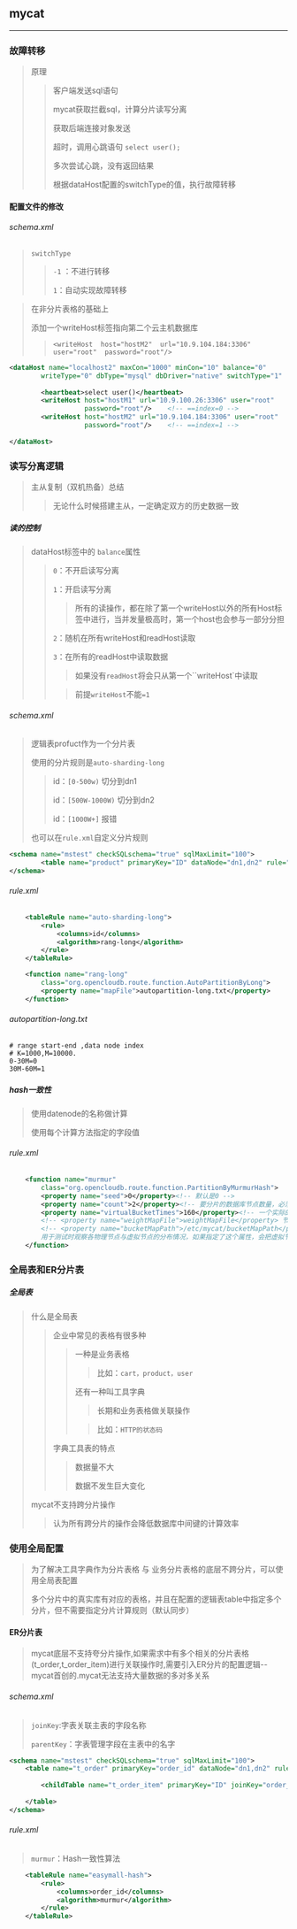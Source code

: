 ## mycat

-------

### 故障转移

> 原理
>
> > 客户端发送sql语句
> >
> > mycat获取拦截sql，计算分片读写分离
> >
> > 获取后端连接对象发送
> >
> > 超时，调用心跳语句 `select user();`
> >
> > 多次尝试心跳，没有返回结果
> >
> > 根据dataHost配置的switchType的值，执行故障转移



#### 配置文件的修改

###### schema.xml

> `switchType`
>
> > `-1` ：不进行转移
> >
> > `1`：自动实现故障转移

> 在非分片表格的基础上
>
> 添加一个writeHost标签指向第二个云主机数据库
>
> > `<writeHost  host="hostM2"  url="10.9.104.184:3306"  user="root"  password="root"/> `

```xml
<dataHost name="localhost2" maxCon="1000" minCon="10" balance="0"
		writeType="0" dbType="mysql" dbDriver="native" switchType="1"  slaveThreshold="100">
    
		<heartbeat>select user()</heartbeat>
		<writeHost host="hostM1" url="10.9.100.26:3306" user="root" 
                   password="root"/>	<!-- ==index=0 -->
		<writeHost host="hostM2" url="10.9.104.184:3306" user="root" 
                   password="root"/> 	<!-- ==index=1 -->
    
</dataHost>
```



### 读写分离逻辑

> 主从复制（双机热备）总结
>
> > 无论什么时候搭建主从，一定确定双方的历史数据一致

##### 读的控制

> dataHost标签中的 `balance`属性
>
> > `0`：不开启读写分离
> >
> > `1`：开启读写分离
> >
> > > 所有的读操作，都在除了第一个writeHost以外的所有Host标签中进行，当并发量极高时，第一个host也会参与一部分分担
> >
> > `2`：随机在所有writeHost和readHost读取
> >
> > `3`：在所有的readHost中读取数据
> >
> > > 如果没有`readHost`将会只从第一个``writeHost`中读取
> >
> > > 前提`writeHost`不能`=1`	

###### schema.xml

> 逻辑表profuct作为一个分片表
>
> 使用的分片规则是`auto-sharding-long`
>
> > id：`[0-500w)`	切分到dn1
> >
> > id：`[500W-1000W)`	切分到dn2
> >
> > id：`[1000W+]` 报错
>
> 也可以在`rule.xml`自定义分片规则

```xml
<schema name="mstest" checkSQLschema="true" sqlMaxLimit="100">
    	<table name="product" primaryKey="ID" dataNode="dn1,dn2" rule="auto-sharding-long"/>
</schema>
```

###### rule.xml

```xml
	<tableRule name="auto-sharding-long">
		<rule>
			<columns>id</columns>
			<algorithm>rang-long</algorithm>
		</rule>
	</tableRule>

	<function name="rang-long"
		class="org.opencloudb.route.function.AutoPartitionByLong">
		<property name="mapFile">autopartition-long.txt</property>
	</function>
```

###### autopartition-long.txt

```
# range start-end ,data node index
# K=1000,M=10000.
0-30M=0
30M-60M=1                                          
```



##### hash一致性

> 使用datenode的名称做计算
>
> 使用每个计算方法指定的字段值

###### rule.xml

```xml
	<function name="murmur"
		class="org.opencloudb.route.function.PartitionByMurmurHash">
		<property name="seed">0</property><!-- 默认是0 -->
		<property name="count">2</property><!-- 要分片的数据库节点数量，必须指定，否则没法分片 -->
		<property name="virtualBucketTimes">160</property><!-- 一个实际的数据库节点被映射为这么多虚拟节点，默认是160倍，也就是虚拟节点数是物理节点数的160倍 -->
		<!-- <property name="weightMapFile">weightMapFile</property> 节点的权重，没有指定权重的节点默认是1。以properties文件的格式填写，以从0开始到count-1的整数值也就是节点索引为key，以节点权重值为值。所有权重值必须是正整数，否则以1代替 -->
		<!-- <property name="bucketMapPath">/etc/mycat/bucketMapPath</property> 
		用于测试时观察各物理节点与虚拟节点的分布情况，如果指定了这个属性，会把虚拟节点的murmur hash值与物理节点的映射按行输出到这个文件，没有默认值，如果不指定，就不会输出任何东西 -->
	</function>
```



### 全局表和ER分片表

##### 全局表

> 什么是全局表
>
> > 企业中常见的表格有很多种
> >
> > > 一种是业务表格
> > >
> > > > 比如：`cart，product，user`
> > >
> > > 还有一种叫工具字典
> > >
> > > > 长期和业务表格做关联操作
> > >
> > > > 比如：`HTTP的状态码`
> >
> > 字典工具表的特点
> >
> > > 数据量不大
> > >
> > > 数据不发生巨大变化
>
> mycat不支持跨分片操作
>
> > 认为所有跨分片的操作会降低数据库中间键的计算效率



### 使用全局配置

> 为了解决工具字典作为分片表格 与 业务分片表格的底层不跨分片，可以使用全局表配置
>
> 多个分片中的真实库有对应的表格，并且在配置的逻辑表table中指定多个分片，但不需要指定分片计算规则（默认同步）

#### ER分片表

> mycat底层不支持夸分片操作,如果需求中有多个相关的分片表格(t_order,t_order_item)进行关联操作时,需要引入ER分片的配置逻辑--mycat首创的.mycat无法支持大量数据的多对多关系

###### schema.xml

> `joinKey`:字表关联主表的字段名称
>
> `parentKey`：字表管理字段在主表中的名字

```xml
<schema name="mstest" checkSQLschema="true" sqlMaxLimit="100">	
	<table name="t_order" primaryKey="order_id" dataNode="dn1,dn2" rule="easymall-hash">
        
		<childTable name="t_order_item" primaryKey="ID" joinKey="order_id" parentKey="order_id"/>
	
    </table>
</schema>
```

###### rule.xml

> `murmur`：Hash一致性算法

```xml
	<tableRule name="easymall-hash">
		<rule>
			<columns>order_id</columns>
			<algorithm>murmur</algorithm>
		</rule>
	</tableRule>

```

